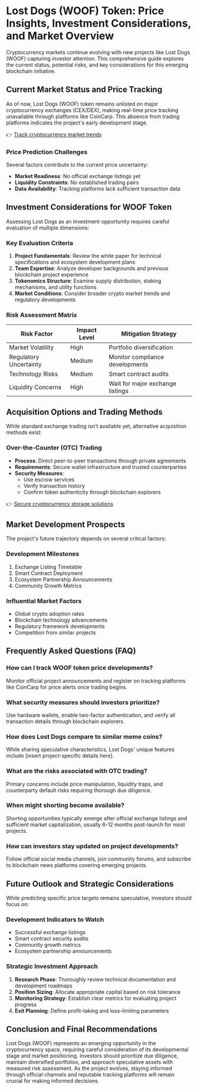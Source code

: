 # Lost Dogs (WOOF) Token: Price Insights, Investment Considerations, and Market Overview

Cryptocurrency markets continue evolving with new projects like Lost Dogs (WOOF) capturing investor attention. This comprehensive guide explores the current status, potential risks, and key considerations for this emerging blockchain initiative.

## Current Market Status and Price Tracking

As of now, Lost Dogs (WOOF) token remains unlisted on major cryptocurrency exchanges (CEX/DEX), making real-time price tracking unavailable through platforms like CoinCarp. This absence from trading platforms indicates the project's early development stage.

👉 [Track cryptocurrency market trends](https://bit.ly/okx-bonus)

### Price Prediction Challenges
Several factors contribute to the current price uncertainty:
- **Market Readiness**: No official exchange listings yet
- **Liquidity Constraints**: No established trading pairs
- **Data Availability**: Tracking platforms lack sufficient transaction data

## Investment Considerations for WOOF Token

Assessing Lost Dogs as an investment opportunity requires careful evaluation of multiple dimensions:

### Key Evaluation Criteria
1. **Project Fundamentals**: Review the white paper for technical specifications and ecosystem development plans
2. **Team Expertise**: Analyze developer backgrounds and previous blockchain project experience
3. **Tokenomics Structure**: Examine supply distribution, staking mechanisms, and utility functions
4. **Market Conditions**: Consider broader crypto market trends and regulatory developments

### Risk Assessment Matrix

| Risk Factor          | Impact Level | Mitigation Strategy                     |
|----------------------|--------------|-----------------------------------------|
| Market Volatility    | High         | Portfolio diversification               |
| Regulatory Uncertainty | Medium     | Monitor compliance developments         |
| Technology Risks     | Medium       | Smart contract audits                   |
| Liquidity Concerns   | High         | Wait for major exchange listings        |

## Acquisition Options and Trading Methods

While standard exchange trading isn't available yet, alternative acquisition methods exist:

### Over-the-Counter (OTC) Trading
- **Process**: Direct peer-to-peer transactions through private agreements
- **Requirements**: Secure wallet infrastructure and trusted counterparties
- **Security Measures**: 
  - Use escrow services
  - Verify transaction history
  - Confirm token authenticity through blockchain explorers

👉 [Secure cryptocurrency storage solutions](https://bit.ly/okx-bonus)

## Market Development Prospects

The project's future trajectory depends on several critical factors:

### Development Milestones
1. Exchange Listing Timetable
2. Smart Contract Deployment
3. Ecosystem Partnership Announcements
4. Community Growth Metrics

### Influential Market Factors
- Global crypto adoption rates
- Blockchain technology advancements
- Regulatory framework developments
- Competition from similar projects

## Frequently Asked Questions (FAQ)

### How can I track WOOF token price developments?
Monitor official project announcements and register on tracking platforms like CoinCarp for price alerts once trading begins.

### What security measures should investors prioritize?
Use hardware wallets, enable two-factor authentication, and verify all transaction details through blockchain explorers.

### How does Lost Dogs compare to similar meme coins?
While sharing speculative characteristics, Lost Dogs' unique features include [insert project-specific details here].

### What are the risks associated with OTC trading?
Primary concerns include price manipulation, liquidity traps, and counterparty default risks requiring thorough due diligence.

### When might shorting become available?
Shorting opportunities typically emerge after official exchange listings and sufficient market capitalization, usually 6-12 months post-launch for most projects.

### How can investors stay updated on project developments?
Follow official social media channels, join community forums, and subscribe to blockchain news platforms covering emerging projects.

## Future Outlook and Strategic Considerations

While predicting specific price targets remains speculative, investors should focus on:

### Development Indicators to Watch
- Successful exchange listings
- Smart contract security audits
- Community growth metrics
- Ecosystem partnership announcements

### Strategic Investment Approach
1. **Research Phase**: Thoroughly review technical documentation and development roadmaps
2. **Position Sizing**: Allocate appropriate capital based on risk tolerance
3. **Monitoring Strategy**: Establish clear metrics for evaluating project progress
4. **Exit Planning**: Define profit-taking and loss-limiting parameters

## Conclusion and Final Recommendations

Lost Dogs (WOOF) represents an emerging opportunity in the cryptocurrency space, requiring careful consideration of its developmental stage and market positioning. Investors should prioritize due diligence, maintain diversified portfolios, and approach speculative assets with measured risk assessment. As the project evolves, staying informed through official channels and reputable tracking platforms will remain crucial for making informed decisions.
